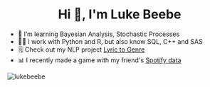<h1 align="center">Hi 👋, I'm Luke Beebe</h1>

- 🌱 I’m learning Bayesian Analysis, Stochastic Processes
- 👨‍💻 I work with Python and R, but also know SQL, C++ and SAS
- 🗒️ Check out my NLP project [Lyric to Genre](https://github.com/lukebeebe/Statistical-Learning/tree/main/Lyric%20to%20Genre%20Project)
- 📊 I recently made a game with my friend's [Spotify data](https://github.com/lukebeebe/Spotify-Data)

<p><img align="center" src="https://github-readme-stats.vercel.app/api/top-langs?username=lukebeebe&show_icons=true&locale=en&layout=compact" alt="lukebeebe" /></p>

<!---
lukebeebe/lukebeebe is a ✨ special ✨ repository because its `README.md` (this file) appears on your GitHub profile.
You can click the Preview link to take a look at your changes.
--->
